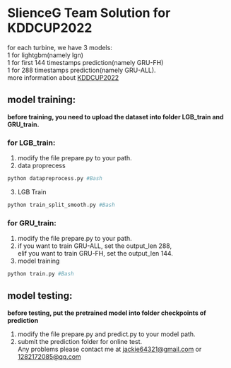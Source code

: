 # SlienceG Team Solution for KDDCUP2022  
for each turbine, we have 3 models:  
1 for lightgbm(namely lgn)  
1 for first 144 timestamps prediction(namely GRU-FH)  
1 for 288 timestamps prediction(namely GRU-ALL).  
more information about [KDDCUP2022](https://aistudio.baidu.com/aistudio/competition/detail/152/0/introduction)  
## model training:  
**before training, you need to upload the dataset into folder LGB_train and GRU_train.**  
### for LGB_train:  
 1. modify the file prepare.py to your path.  
 2. data proprecess  
 ```Bash  
 python datapreprocess.py #Bash
 ```  
 3. LGB Train  
 ```Bash
 python train_split_smooth.py #Bash
 ```
### for GRU_train:
1. modify the file prepare.py to your path.  
2. if you want to train GRU-ALL, set the output_len 288,  
   elif you want to train GRU-FH, set the output_len 144. 
3. model training
```Bash
python train.py #Bash
```
## model testing:
**before testing, put the pretrained model into folder checkpoints of prediction**  
1. modify the file prepare.py and predict.py to your model path.  
2. submit the prediction folder for online test.  
Any problems please contact me at jackie64321@gmail.com or 1282172085@qq.com
